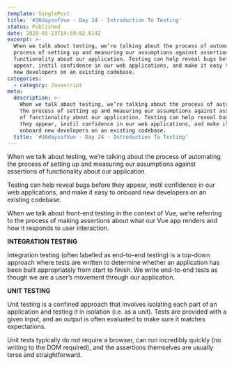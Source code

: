 ```yaml
---
template: SinglePost
title: '#30daysofVue - Day 24 - Introduction To Testing'
status: Published
date: 2020-01-23T14:59:02.614Z
excerpt: >-
  When we talk about testing, we’re talking about the process of automating the
  process of setting up and measuring our assumptions against assertions of
  functionality about our application. Testing can help reveal bugs before they
  appear, instil confidence in our web applications, and make it easy to onboard
  new developers on an existing codebase. 
categories:
  - category: Javascript
meta:
  description: >-
    When we talk about testing, we’re talking about the process of automating
    the process of setting up and measuring our assumptions against assertions
    of functionality about our application. Testing can help reveal bugs before
    they appear, instil confidence in our web applications, and make it easy to
    onboard new developers on an existing codebase. 
  title: '#30daysofVue - Day 24 - Introduction To Testing'
---
```

When we talk about testing, we’re talking about the process of automating the process of setting up and measuring our assumptions against assertions of functionality about our application. 

Testing can help reveal bugs before they appear, instil confidence in our web applications, and make it easy to onboard new developers on an existing codebase. 

When we talk about front-end testing in the context of Vue, we’re referring to the process of making assertions about what our Vue app renders and how it responds to user interaction. 

**INTEGRATION TESTING** 

Integration testing (often labelled as end-to-end testing) is a top-down approach where tests are written to determine whether an application has been built appropriately from start to finish. We write end-to-end tests as though we are a user’s movement through our application. 

**UNIT TESTING** 

Unit testing is a confined approach that involves isolating each part of an application and testing it in isolation (i.e. as a unit). Tests are provided with a given input, and an output is often evaluated to make sure it matches expectations. 

Unit tests typically do not require a browser, can run incredibly quickly (no writing to the DOM required), and the assertions themselves are usually terse and straightforward.
